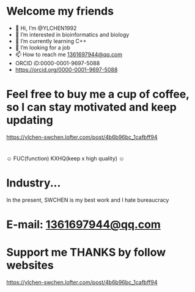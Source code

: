 # Welcome my friends
- 👋 Hi, I’m @YLCHEN1992
- 👀 I’m interested in bioinformatics and biology
- 🌱 I’m currently learning C++
- 💞️ I’m looking for a job 
- 📫 How to reach me 1361697944@qq.com 
- ORCID iD:0000-0001-9697-5088
- https://orcid.org/0000-0001-9697-5088
# Feel free to buy me a cup of coffee, so I can stay motivated and keep updating
https://ylchen-swchen.lofter.com/post/4b6b96bc_1cafbff94
#
☺ FUC(function) KXHQ(keep x high quality) ☺
# Industry...
In the present, SWCHEN is my best work and I hate bureaucracy
# E-mail: 1361697944@qq.com
# Support me THANKS by follow websites
https://ylchen-swchen.lofter.com/post/4b6b96bc_1cafbff94
